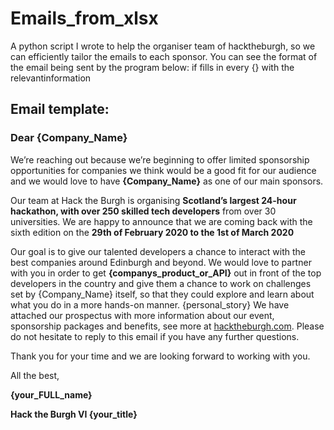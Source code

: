 # Emails_from_xlsx
 A python script I wrote to help the organiser team of hacktheburgh, so we can efficiently tailor the emails to each sponsor. You can see the format of the email being sent by the program below: if fills in every {} with the relevantinformation

## Email template:

### Dear {Company_Name}

 We’re reaching out because we’re beginning to offer limited sponsorship opportunities for companies we think would be a good fit for our audience and we would love to have **{Company_Name}** as one of our main sponsors.

 Our team at Hack the Burgh is organising **Scotland’s largest 24-hour hackathon, with over 250 skilled tech developers** from over 30 universities. We are happy to announce that we are coming back with the sixth edition on the **29th of February 2020 to the 1st of March 2020**

Our goal is to give our talented developers a chance to interact with the best companies around Edinburgh and beyond. We would love to partner with you in order to get **{companys_product_or_API}** out in front of the top developers in the country and give them a chance to work on challenges set by {Company_Name} itself, so that they could explore and learn about what you do in a more hands-on manner.
    {personal_story}
 We have attached our prospectus with more information about our event, sponsorship packages and benefits, see more at [hacktheburgh.com](www.hacktheburgh.com). Please do not hesitate to reply to this email if you have any further questions.

 Thank you for your time and we are looking forward to working with you.

 All the best,

 **{your_FULL_name}**
 
 **Hack the Burgh VI {your_title}**
